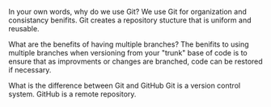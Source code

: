 In your own words, why do we use Git?
We use Git for organization and consistancy benifits. Git creates a repository stucture that is uniform and reusable. 


What are the benefits of having multiple branches?
The benifits to using multiple branches when versioning from your "trunk" base of code is to ensure that as improvments or changes are branched, code can be restored if necessary.


What is the difference between Git and GitHub
Git is a version control system. 
GitHub is a remote repository. 

